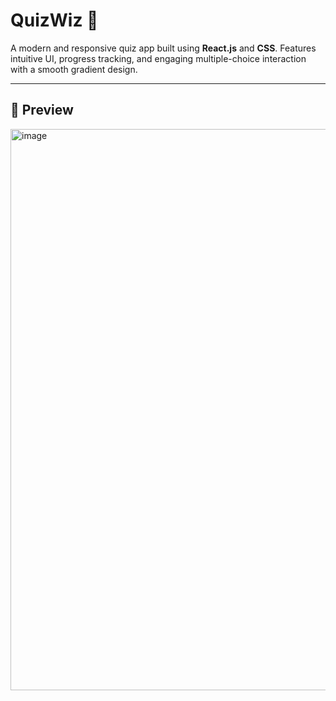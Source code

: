 # QuizWiz 🚀

A modern and responsive quiz app built using **React.js** and **CSS**. Features intuitive UI, progress tracking, and engaging multiple-choice interaction with a smooth gradient design.

---

## 📸 Preview

<img width="1897" height="898" alt="image" src="https://github.com/user-attachments/assets/7b050633-3a6f-4686-b343-ad1911755652" />

